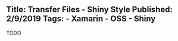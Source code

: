 Title: Transfer Files - Shiny Style
Published: 2/9/2019
Tags:
    - Xamarin
    - OSS
    - Shiny
---
TODO